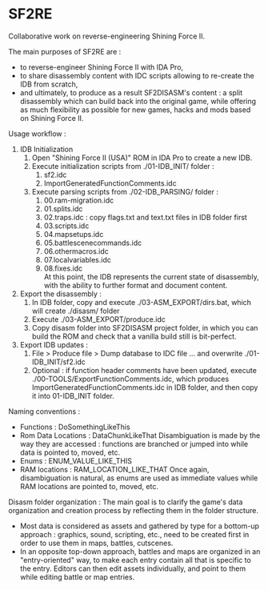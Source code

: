 SF2RE
=====

Collaborative work on reverse-engineering Shining Force II.

The main purposes of SF2RE are :
- to reverse-engineer Shining Force II with IDA Pro,
- to share disassembly content with IDC scripts allowing to re-create the IDB from scratch,
- and ultimately, to produce as a result SF2DISASM's content : a split disassembly which can build back into the original game, while offering as much flexibility as possible for new games, hacks and mods based on Shining Force II. 


Usage workflow :
1. IDB Initialization
    1. Open "Shining Force II (USA)" ROM in IDA Pro to create a new IDB.
    2. Execute initialization scripts from ./01-IDB_INIT/ folder : 
        1. sf2.idc
        2. ImportGeneratedFunctionComments.idc
    3. Execute parsing scripts from ./02-IDB_PARSING/ folder :
        1. 00.ram-migration.idc
        2. 01.splits.idc
        3. 02.traps.idc : copy flags.txt and text.txt files in IDB folder first
        4. 03.scripts.idc
        5. 04.mapsetups.idc
        6. 05.battlescenecommands.idc
        7. 06.othermacros.idc
        8. 07.localvariables.idc
        9. 08.fixes.idc\
        At this point, the IDB represents the current state of disassembly, with the ability to further format and document content.
2. Export the disassembly :
    1. In IDB folder, copy and execute ./03-ASM_EXPORT/dirs.bat, which will create ./disasm/ folder
    2. Execute ./03-ASM_EXPORT/produce.idc
    3. Copy disasm folder into SF2DISASM project folder, in which you can build the ROM and check that a vanilla build still is bit-perfect.
3. Export IDB updates :
    1. File > Produce file > Dump database to IDC file ... and overwrite ./01-IDB_INIT/sf2.idc
    2. Optional : if function header comments have been updated, execute ./00-TOOLS/ExportFunctionComments.idc, which produces ImportGeneratedFunctionComments.idc in IDB folder, and then copy it into 01-IDB_INIT folder.


Naming conventions :
- Functions : DoSomethingLikeThis
- Rom Data Locations : DataChunkLikeThat
Disambiguation is made by the way they are accessed : functions are
branched or jumped into while data is pointed to, moved, etc.
- Enums : ENUM_VALUE_LIKE_THIS
- RAM locations : RAM_LOCATION_LIKE_THAT
Once again, disambiguation is natural, as enums are used as immediate
values while RAM locations are pointed to, moved, etc.


Disasm folder organization :
The main goal is to clarify the game's data organization and creation
process by reflecting them in the folder structure.
- Most data is considered as assets and gathered by type for a
bottom-up approach : graphics, sound, scripting, etc., need to be
created first in order to use them in maps, battles, cutscenes.
- In an opposite top-down approach, battles and maps are organized in an
"entry-oriented" way, to make each entry contain all that is specific to
the entry.
Editors can then edit assets individually, and point to them while
editing battle or map entries.
